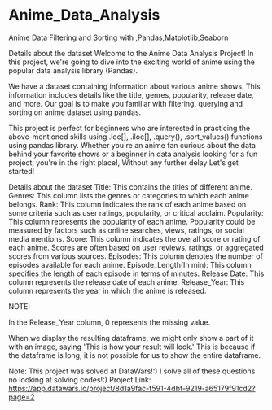 # Anime_Data_Analysis
Anime Data Filtering and Sorting with ,Pandas,Matplotlib,Seaborn

Details about the dataset
Welcome to the Anime Data Analysis Project! In this project, we're going to dive into the exciting world of anime using the popular data analysis library (Pandas).

We have a dataset containing information about various anime shows. This information includes details like the title, genres, popularity, release date, and more. Our goal is to make you familiar with filtering, querying and sorting on anime dataset using pandas.

This project is perfect for beginners who are interested in practicing the above-mentioned skills using .loc[], .iloc[], .query(), .sort_values() functions using pandas library. Whether you're an anime fan curious about the data behind your favorite shows or a beginner in data analysis looking for a fun project, you're in the right place!, Without any further delay Let's get started!

Details about the dataset
Title: This contains the titles of different anime.
Genres: This column lists the genres or categories to which each anime belongs.
Rank: This column indicates the rank of each anime based on some criteria such as user ratings, popularity, or critical acclaim.
Popularity: This column represents the popularity of each anime. Popularity could be measured by factors such as online searches, views, ratings, or social media mentions.
Score: This column indicates the overall score or rating of each anime. Scores are often based on user reviews, ratings, or aggregated scores from various sources.
Episodes: This column denotes the number of episodes available for each anime.
Episode_Length(In min): This column specifies the length of each episode in terms of minutes.
Release Date: This column represents the release date of each anime.
Release_Year: This column represents the year in which the anime is released.

NOTE:

In the Release_Year column, 0 represents the missing value.

When we display the resulting dataframe, we might only show a part of it with an image, saying 'This is how your result will look.' This is because if the dataframe is long, it is not possible for us to show the entire dataframe.

Note: This project was solved at DataWars!:) I solve all of these questions no looking at solving codes!:)
Project Link: https://app.datawars.io/project/8d1a9fac-f591-4dbf-9219-a65179f91cd2?page=2

